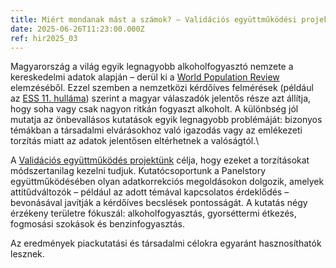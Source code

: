 ```yaml
---
title: Miért mondanak mást a számok? – Validációs együttműködési projekt
date: 2025-06-26T11:23:00.000Z
ref: hir2025_03
---
```

Magyarország a világ egyik legnagyobb alkoholfogyasztó nemzete a kereskedelmi adatok alapján – derül ki a [World Population Review](https://worldpopulationreview.com/country-rankings/alcoholism-by-country?fbclid=IwAR0y8Iqk2esc_gr-OLGigAbFfn6VWQ9Kwbu8uI1GcijM-U4Tl1_esS02Fjw#title) elemzéséből. Ezzel szemben a nemzetközi kérdőíves felmérések (például az [ESS 11. hulláma](https://ess.sikt.no/en/datafile/242aaa39-3bbb-40f5-98bf-bfb1ce53d8ef?tab=1&elems=fa56e8a2-47b4-4a39-ad97-c3f4626e4da0)) szerint a magyar válaszadók jelentős része azt állítja, hogy soha vagy csak nagyon ritkán fogyaszt alkoholt. A különbség jól mutatja az önbevallásos kutatások egyik legnagyobb problémáját: bizonyos témákban a társadalmi elvárásokhoz való igazodás vagy az emlékezeti torzítás miatt az adatok jelentősen eltérhetnek a valóságtól.\

A [Validációs együttműködés projektünk](https://surveymethodsroom.hu/hu/projektek/2025-06-26-valid%C3%A1ci%C3%B3s-egy%C3%BCttm%C5%B1k%C3%B6d%C3%A9s-%E2%80%93-m%C3%A9r%C3%A9si-hiba-projekt/) célja, hogy ezeket a torzításokat módszertanilag kezelni tudjuk. Kutatócsoportunk a Panelstory együttműködésében olyan adatkorrekciós megoldásokon dolgozik, amelyek attitűdváltozók – például az adott témával kapcsolatos érdeklődés – bevonásával javítják a kérdőíves becslések pontosságát. A kutatás négy érzékeny területre fókuszál: alkoholfogyasztás, gyorséttermi étkezés, fogmosási szokások és benzinfogyasztás. 

Az eredmények piackutatási és társadalmi célokra egyaránt hasznosíthatók lesznek.

